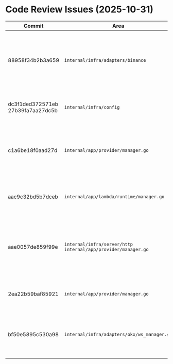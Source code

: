 # Code Review Issues (2025-10-31)

| Commit | Area | Severity | Issue | Recommended Action |
| --- | --- | --- | --- | --- |
| 88958f34b2b3a659 | `internal/infra/adapters/binance` | Blocker | `Options.Symbols` was removed, `Venue` is hard-coded, and configurable REST/WS base URLs became private fields; existing configs can no longer limit instruments or point at alternate endpoints. | Restore symbol allow-list support and keep venue/base URLs configurable (e.g., by preserving the previous exported fields or adding explicit configuration inputs). |
| dc3f1ded372571eb<br>27b39fa7aa27dc5b | `internal/infra/config` | Blocker | `normalizeProviderAlias` is referenced but not defined, so these revisions do not compile. | Reintroduce the helper (or adjust to the new naming function) and ensure tests cover the normalisation path. |
| c1a6be18f0aad27d | `internal/app/provider/manager.go` | Critical | `extractProviderSettings` copies nested adapter configuration directly into the metadata API, leaking credentials (`api_key`, `api_secret`, passphrase) via the control server. | Filter sensitive keys before exposing metadata, and add tests preventing credential leakage. |
| aac9c32bd5b7dceb | `internal/app/lambda/runtime/manager.go` | Blocker | `launch` now wraps the parent background context, ignoring the request-scoped context; call-site cancellations no longer stop goroutines. | Use `context.WithCancel(ctx)` (or `context.WithCancelCause`) so instance launch obeys caller cancellation. |
| aae0057de859f99e | `internal/infra/server/http`<br>`internal/app/provider/manager.go` | Blocker | New HTTP routes invoke `provider.Manager.Create`, but manager in this revision exposes only `addProvider`; build logic also still expects the old `exchange` key, producing both compile- and runtime failures. | Implement the new API surface in the manager (Create/Update/Remove) before wiring the server, or keep the server using the existing helper. |
| 2ea22b59baf85921 | `internal/app/provider/manager.go` | Blocker | `StartProvider` now ignores the request context, so failed starts cannot be canceled and goroutines leak. | Pass the caller context into `context.WithCancel` so provider lifecycles respect upstream cancellations. |
| bf50e5895c530a98 | `internal/infra/adapters/okx/ws_manager.go` | Major | Private WS login serializes JSON into `wsArgument.Channel` and drops marshal errors, bypassing type safety and risking malformed auth payloads. | Send login requests as structured frames (avoid embedding raw JSON strings) and handle `json.Marshal` failures explicitly. |
